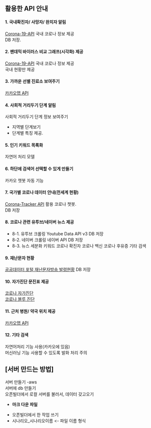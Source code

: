 ## 활용한 API 안내

#### 1. 국내확진자/ 사망자/ 완치자 알림
[Corona-19-API](https://github.com/dhlife09/Corona-19-API) 국내 코로나 정보 제공 <br>
DB 저장.

#### 2. 팬데믹 바이러스 비교 그래프(시각화) 제공
[Corona-19-API](https://github.com/dhlife09/Corona-19-API) 국내 코로나 정보 제공 <br>
국내 현황만 제공

#### 3. 가까운 선별 진료소 보여주기
[카카오맵 API](https://apis.map.kakao.com/)

#### 4. 사회적 거리두기 단계 알림
사회적 거리두기 단계 정보 보여주기 <br>
* 지역별 단계보기
* 단계별 특징 제공.

#### 5. 인기 키워드 목록화
자연어 처리 모델

#### 6. 하단에 검색어 선택할 수 있게 만들기
카카오 챗봇 자동 기능

#### 7. 국가별 코로나 데이터 안내(전세계 현황)
[Corona-Tracker API](https://github.com/Kamaropoulos/COVID19Py/blob/master/README.md#about) 활용 코로나 챗봇. <br>
DB 저장

#### 8. 코로나 관련 유투브/네이버 뉴스 제공
* 8-1. 유투브 크롤링
    Youtube Data API v3
    DB 저장
* 8-2. 네이버 크롤링 
    네이버 API 
    DB 저장
* 8-3. 뉴스 세분화 키워드
    코로나 확진자
    코로나 백신
    코로나 후유증
    기타 검색

#### 9. 재난문자 현황
[공공데이터 포털 재난문자방송 발령현황](https://www.data.go.kr/data/3058822/openapi.do) 
DB 저장

#### 10. 자가진단 문진표 제공
[코로나 자가진단](http://aiselftest.com/covid/) <br>
[코로나 블루 진단](https://dongguk.webex.com/meet/pr2018112168)

#### 11. 근처 병원/ 약국 위치 제공
[카카오맵 API](https://apis.map.kakao.com/)

#### 12. 기타 검색
자연어처리 기능 사용(카카오에 있음)<br>
머신러닝 기능 사용할 수 있도록 발화 처리 주의

## [서버 만드는 방법]
서버 만들기 -aws<br>
서버에 db 만들기 <br>
오픈빌더에서 로컬 서버를 불러서, 데이터 갖고오기 <br>

* <b>마크 다운 파일 </b>
- 오픈빌더에서 한 작업 쓰기
- 시나리오_시나리오이름 <- 파일 이름 형식

